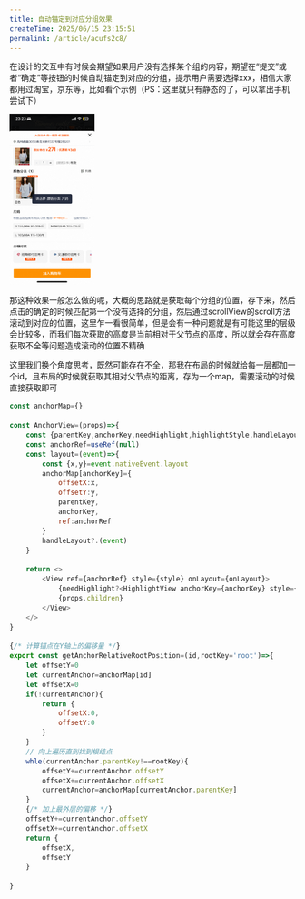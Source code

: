```yaml
---
title: 自动锚定到对应分组效果
createTime: 2025/06/15 23:15:51
permalink: /article/acufs2c8/
---
```


在设计的交互中有时候会期望如果用户没有选择某个组的内容，期望在“提交”或者“确定”等按钮的时候自动锚定到对应的分组，提示用户需要选择xxx，相信大家都用过淘宝，京东等，比如看个示例（PS：这里就只有静态的了，可以拿出手机尝试下）

<img src="./img/自动锚定效果.png" style="height:300px;width:150px"/> 

那这种效果一般怎么做的呢，大概的思路就是获取每个分组的位置，存下来，然后点击的确定的时候匹配第一个没有选择的分组，然后通过scrollView的scroll方法滚动到对应的位置，这里乍一看很简单，但是会有一种问题就是有可能这里的层级会比较多，而我们每次获取的高度是当前相对于父节点的高度，所以就会存在高度获取不全等问题造成滚动的位置不精确

这里我们换个角度思考，既然可能存在不全，那我在布局的时候就给每一层都加一个id，且布局的时候就获取其相对父节点的距离，存为一个map，需要滚动的时候直接获取即可
```js
const anchorMap={}

const AnchorView=(props)=>{
    const {parentKey,anchorKey,needHighlight,highlightStyle,handleLayout}=props
    const anchorRef=useRef(null)
    const layout=(event)=>{
        const {x,y}=event.nativeEvent.layout
        anchorMap[anchorKey]={
            offsetX:x,
            offsetY:y,
            parentKey,
            anchorKey,
            ref:anchorRef
        }
        handleLayout?.(event)
    }

    return <>
        <View ref={anchorRef} style={style} onLayout={onLayout}>
            {needHighlight?<HighlightView anchorKey={anchorKey} style={highlightStyle}/>:null}
            {props.children}
        </View>
    </>
}

{/* 计算锚点在Y轴上的偏移量 */}
export const getAnchorRelativeRootPosition=(id,rootKey='root')=>{
    let offsetY=0
    let currentAnchor=anchorMap[id]
    let offsetX=0
    if(!currentAnchor){
        return {
            offsetX:0,
            offsetY:0
        }
    }
    // 向上遍历直到找到根结点
    whle(currentAnchor.parentKey!==rootKey){
        offsetY+=currentAnchor.offsetY
        offsetX+=currentAnchor.offsetX
        currentAnchor=anchorMap[currentAnchor.parentKey]
    }
    {/* 加上最外层的偏移 */}
    offsetY+=currentAnchor.offsetY
    offsetX+=currentAnchor.offsetX
    return {
        offsetX,
        offsetY
    }
   
}
```